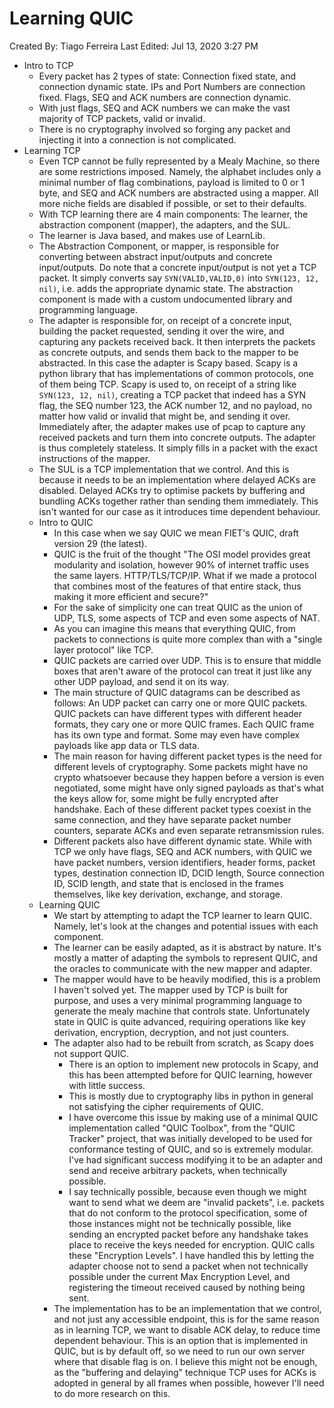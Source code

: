 # Learning QUIC

Created By: Tiago Ferreira
Last Edited: Jul 13, 2020 3:27 PM

- Intro to TCP
    - Every packet has 2 types of state: Connection fixed state, and connection dynamic state. IPs and Port Numbers are connection fixed. Flags, SEQ and ACK numbers are connection dynamic.
    - With just flags, SEQ and ACK numbers we can make the vast majority of TCP packets, valid or invalid.
    - There is no cryptography involved so forging any packet and injecting it into a connection is not complicated.
- Learning TCP
    - Even TCP cannot be fully represented by a Mealy Machine, so there are some restrictions imposed. Namely, the alphabet includes only a minimal number of flag combinations, payload is limited to 0 or 1 byte, and SEQ and ACK numbers are abstracted using a mapper. All more niche fields are disabled if possible, or set to their defaults.
    - With TCP learning there are 4 main components: The learner, the abstraction component (mapper), the adapters, and the SUL.
    - The learner is Java based, and makes use of LearnLib.
    - The Abstraction Component, or mapper, is responsible for converting between abstract input/outputs and concrete input/outputs. Do note that a concrete input/output is not yet a TCP packet. It simply converts say `SYN(VALID,VALID,0)` into `SYN(123, 12, nil)`, i.e. adds the appropriate dynamic state. The abstraction component is made with a custom undocumented library and programming language.
    - The adapter is responsible for, on receipt of a concrete input, building the packet requested, sending it over the wire, and capturing any packets received back. It then interprets the packets as concrete outputs, and sends them back to the mapper to be abstracted. In this case the adapter is Scapy based. Scapy is a python library that has implementations of common protocols, one of them being TCP. Scapy is used to, on receipt of a string like `SYN(123, 12, nil)`, creating a TCP packet that indeed has a SYN flag, the SEQ number 123, the ACK number 12, and no payload, no matter how valid or invalid that might be, and sending it over. Immediately after, the adapter makes use of pcap to capture any received packets and turn them into concrete outputs. The adapter is thus completely stateless. It simply fills in a packet with the exact instructions of the mapper.
    - The SUL is a TCP implementation that we control. And this is because it needs to be an implementation where delayed ACKs are disabled. Delayed ACKs try to optimise packets by buffering and bundling ACKs together rather than sending them immediately. This isn't wanted for our case as it introduces time dependent behaviour.
    - Intro to QUIC
        - In this case when we say QUIC we mean FIET's QUIC, draft version 29 (the latest).
        - QUIC is the fruit of the thought "The OSI model provides great modularity and isolation, however 90% of internet traffic uses the same layers. HTTP/TLS/TCP/IP. What if we made a protocol that combines most of the features of that entire stack, thus making it more efficient and secure?"
        - For the sake of simplicity one can treat QUIC as the union of UDP, TLS, some aspects of TCP and even some aspects of NAT.
        - As you can imagine this means that everything QUIC, from packets to connections is quite more complex than with a "single layer protocol" like TCP.
        - QUIC packets are carried over UDP. This is to ensure that middle boxes that aren't aware of the protocol can treat it just like any other UDP payload, and send it on its way.
        - The main structure of QUIC datagrams can be described as follows: An UDP packet can carry one or more QUIC packets. QUIC packets can have different types with different header formats, they cary one or more QUIC frames. Each QUIC frame has its own type and format. Some may even have complex payloads like app data or TLS data.
        - The main reason for having different packet types is the need for different levels of cryptography. Some packets might have no crypto whatsoever because they happen before a version is even negotiated, some might have only signed payloads as that's what the keys allow for, some might be fully encrypted after handshake. Each of these different packet types coexist in the same connection, and they have separate packet number counters, separate ACKs and even separate retransmission rules.
        - Different packets also have different dynamic state. While with TCP we only have flags, SEQ and ACK numbers, with QUIC we have packet numbers, version identifiers, header forms, packet types, destination connection ID, DCID length, Source connection ID, SCID length, and state that is enclosed in the frames themselves, like key derivation, exchange, and storage.
    - Learning QUIC
        - We start by attempting to adapt the TCP learner to learn QUIC. Namely, let's look at the changes and potential issues with each component.
        - The learner can be easily adapted, as it is abstract by nature. It's mostly a matter of adapting the symbols to represent QUIC, and the oracles to communicate with the new mapper and adapter.
        - The mapper would have to be heavily modified, this is a problem I haven't solved yet. The mapper used by TCP is built for purpose, and uses a very minimal programming language to generate the mealy machine that controls state. Unfortunately state in QUIC is quite advanced, requiring operations like key derivation, encryption, decryption, and not just counters.
        - The adapter also had to be rebuilt from scratch, as Scapy does not support QUIC.
            - There is an option to implement new protocols in Scapy, and this has been attempted before for QUIC learning, however with little success.
            - This is mostly due to cryptography libs in python in general not satisfying the cipher requirements of QUIC.
            - I have overcome this issue by making use of a minimal QUIC implementation called "QUIC Toolbox", from the "QUIC Tracker" project, that was initially developed to be used for conformance testing of QUIC, and so is extremely modular. I've had significant success modifying it to be an adapter and send and receive arbitrary packets, when technically possible.
            - I say technically possible, because even though we might want to send what we deem are "invalid packets", i.e. packets that do not conform to the protocol specification, some of those instances might not be technically possible, like sending an encrypted  packet before any handshake takes place to receive the keys needed for encryption. QUIC calls these "Encryption Levels". I have handled this by letting the adapter choose not to send a packet when not technically possible under the current Max Encryption Level, and registering the timeout received caused by nothing being sent.
        - The implementation has to be an implementation that we control, and not just any accessible endpoint, this is for the same reason as in learning TCP, we want to disable ACK delay, to reduce time dependent behaviour. This is an option that is implemented in QUIC, but is by default off, so we need to run our own server where that disable flag is on. I believe this might not be enough, as the "buffering and delaying" technique TCP uses for ACKs is adopted in general by all frames when possible, however I'll need to do more research on this.